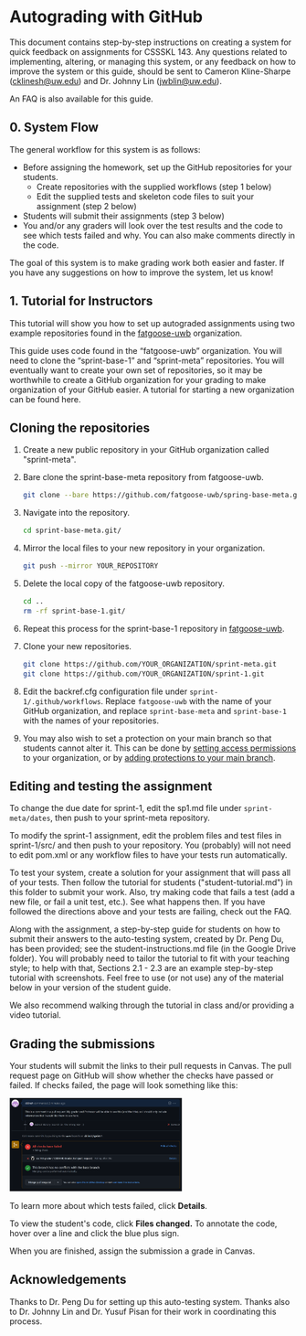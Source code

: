 # Autograding with GitHub

This document contains step-by-step instructions on creating a system for quick feedback on assignments for CSSSKL 143. Any questions related to implementing, altering, or managing this system, or any feedback on how to improve the system or this guide, should be sent to Cameron Kline-Sharpe (cklinesh@uw.edu) and Dr. Johnny Lin (jwblin@uw.edu).

An FAQ is also available for this guide.

## 0. System Flow
The general workflow for this system is as follows:
* Before assigning the homework, set up the GitHub repositories for your students.
  * Create repositories with the supplied workflows (step 1 below)
  * Edit the supplied tests and skeleton code files to suit your assignment (step 2 below)
* Students will submit their assignments (step 3 below)
* You and/or any graders will look over the test results and the code to see which tests failed and why. You can also make comments directly in the code.

The goal of this system is to make grading work both easier and faster. If you have any suggestions on how to improve the system, let us know!

## 1. Tutorial for Instructors

This tutorial will show you how to set up autograded assignments using two example repositories found in the [fatgoose-uwb](https://github.com/fatgoose-uwb) organization. 

This guide uses code found in the “fatgoose-uwb” organization. You will need to clone the “sprint-base-1” and “sprint-meta” repositories. You will eventually want to create your own set of repositories, so it may be worthwhile to create a GitHub organization for your grading to make organization of your GitHub easier. A tutorial for starting a new organization can be found here.

## Cloning the repositories

1. Create a new public repository in your GitHub organization called "sprint-meta".

2. Bare clone the sprint-base-meta repository from fatgoose-uwb.

   ```bash
   git clone --bare https://github.com/fatgoose-uwb/spring-base-meta.git
   ```

3. Navigate into the repository.

   ```bash
   cd sprint-base-meta.git/
   ```

4. Mirror the local files to your new repository in your organization.

   ```bash
   git push --mirror YOUR_REPOSITORY
   ```

5. Delete the local copy of the fatgoose-uwb repository.

   ```bash
   cd ..
   rm -rf sprint-base-1.git/
   ```

6. Repeat this process for the sprint-base-1 repository in [fatgoose-uwb](https://github.com/fatgoose-uwb).
7. Clone your new repositories.

   ```bash
   git clone https://github.com/YOUR_ORGANIZATION/sprint-meta.git
   git clone https://github.com/YOUR_ORGANIZATION/sprint-1.git
   ```
8. Edit the backref.cfg configuration file under `sprint-1/.github/workflows`. Replace `fatgoose-uwb` with the name of your GitHub organization, and replace `sprint-base-meta` and `sprint-base-1` with the names of your repositories.
9. You may also wish to set a protection on your main branch so that students cannot alter it. This can be done by [setting access permissions](https://docs.github.com/en/organizations/managing-access-to-your-organizations-project-boards/project-board-permissions-for-an-organization) to your organization, or by [adding protections to your main branch](https://docs.github.com/en/repositories/configuring-branches-and-merges-in-your-repository/defining-the-mergeability-of-pull-requests/about-protected-branches).

## Editing and testing the assignment

To change the due date for sprint-1, edit the sp1.md file under `sprint-meta/dates`, then push to your sprint-meta repository.

To modify the sprint-1 assignment, edit the problem files and test files in sprint-1/src/ and then push to your repository. You (probably) will not need to edit pom.xml or any workflow files to have your tests run automatically. 

To test your system, create a solution for your assignment that will pass all of your tests. Then follow the tutorial for students ("student-tutorial.md") in this folder to submit your work. Also, try making code that fails a test (add a new file, or fail a unit test, etc.). See what happens then. If you have followed the directions above and your tests are failing, check out the FAQ.

Along with the assignment, a step-by-step guide for students on how to submit their answers to the auto-testing system, created by Dr. Peng Du, has been provided; see the student-instructions.md file (in the Google Drive folder). You will probably need to tailor the tutorial to fit with your teaching style; to help with that, Sections 2.1 - 2.3 are an example step-by-step tutorial with screenshots. Feel free to use (or not use) any of the material below in your version of the student guide.

We also recommend walking through the tutorial in class and/or providing a video tutorial.

## Grading the submissions

Your students will submit the links to their pull requests in Canvas. The pull request page on GitHub will show whether the checks have passed or failed. If checks failed, the page will look something like this:

<img width="60%" alt="image" src="https://github.com/katsucurry-uwb/autograder-docs/blob/41d4ea41b99d1fcb29c7364a566fd11a09aad33c/images/failed-test-instructor.png">

To learn more about which tests failed, click **Details**.

To view the student's code, click **Files changed.** To annotate the code, hover over a line and click the blue plus sign.

When you are finished, assign the submission a grade in Canvas.

## Acknowledgements
Thanks to Dr. Peng Du for setting up this auto-testing system. Thanks also to Dr. Johnny Lin and Dr. Yusuf Pisan for their work in coordinating this process.
